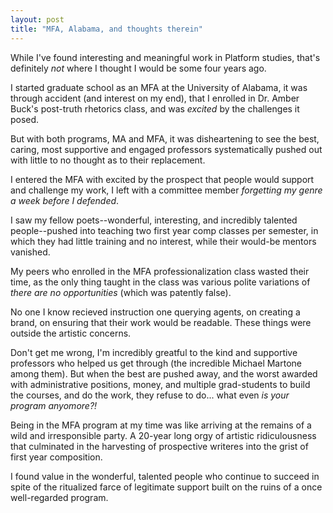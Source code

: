```yaml
---
layout: post
title: "MFA, Alabama, and thoughts therein"
---
```


While I've found interesting and meaningful work in Platform studies, that's definitely *not* where I thought I would be some four years ago.

I started graduate school as an MFA at the University of Alabama, it was through accident (and interest on my end), that I enrolled in Dr. Amber Buck's post-truth rhetorics class, and was *excited* by the challenges it posed. 

But with both programs, MA and MFA, it was disheartening to see the best, caring, most supportive and engaged professors systematically pushed out with little to no thought as to their replacement.

I entered the MFA with excited by the prospect that people would support and challenge my work, I left with a committee member *forgetting my genre a week before I defended*.

I saw my fellow poets--wonderful, interesting, and incredibly talented people--pushed into teaching two first year comp classes per semester, in which they had little training and no interest, while their would-be mentors vanished.

My peers who enrolled in the MFA professionalization class wasted their time, as the only thing taught in the class was various polite variations of *there are no opportunities* (which was patently false).

No one I know recieved instruction one querying agents, on creating a brand, on ensuring that their work would be readable. These things were outside the artistic concerns.

Don't get me wrong, I'm incredibly greatful to the kind and supportive professors who helped us get through (the incredible Michael Martone among them). But when the best are pushed away, and the worst awarded with administrative positions, money, and multiple grad-students to build the courses, and do the work, they refuse to do... what even *is your program anyomore?!*

Being in the MFA program at my time was like arriving at the remains of a wild and irresponsible party. A 20-year long orgy of artistic ridiculousness that culminated in the harvesting of prospective writeres into the grist of first year composition. 

I found value in the wonderful, talented people who continue to succeed in spite of the ritualized farce of legitimate support built on the ruins of a once well-regarded program. 

